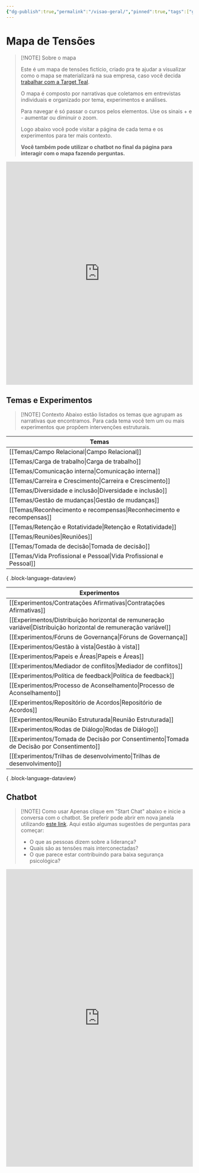 ```yaml
---
{"dg-publish":true,"permalink":"/visao-geral/","pinned":true,"tags":["gardenEntry"]}
---
```


# Mapa de Tensões

> [!NOTE] Sobre o mapa
>  
> Este é um mapa de tensões fictício, criado pra te ajudar a visualizar como o mapa se materializará na sua empresa, caso você decida [trabalhar com a Target Teal](https://targetteal.com/pt/mapa-de-tensoes/).
> 
> O mapa é composto por narrativas que coletamos em entrevistas individuais e organizado por tema, experimentos e análises.
>
> Para navegar é só passar o cursos pelos elementos. Use os sinais + e - aumentar ou diminuir o zoom.
> 
> Logo abaixo você pode visitar a página de cada tema e os experimentos para ter mais contexto.
> 
> **Você também pode utilizar o chatbot no final da página para interagir com o mapa fazendo perguntas.**


<iframe src="https://embed.kumu.io/38e15d12af7db835dca4fc786795d701" width="100%" height="600" frameborder="0"></iframe>


## Temas e Experimentos

> [!NOTE] Contexto
>  Abaixo estão listados os temas que agrupam as narrativas que encontramos. Para cada tema você tem um ou mais experimentos que propõem intervenções estruturais.

| Temas                                                                   |
| ----------------------------------------------------------------------- |
| [[Temas/Campo Relacional\|Campo Relacional]]                         |
| [[Temas/Carga de trabalho\|Carga de trabalho]]                       |
| [[Temas/Comunicação interna\|Comunicação interna]]                   |
| [[Temas/Carreira e Crescimento\|Carreira e Crescimento]]             |
| [[Temas/Diversidade e inclusão\|Diversidade e inclusão]]             |
| [[Temas/Gestão de mudanças\|Gestão de mudanças]]                     |
| [[Temas/Reconhecimento e recompensas\|Reconhecimento e recompensas]] |
| [[Temas/Retenção e Rotatividade\|Retenção e Rotatividade]]           |
| [[Temas/Reuniões\|Reuniões]]                                         |
| [[Temas/Tomada de decisão\|Tomada de decisão]]                       |
| [[Temas/Vida Profissional e Pessoal\|Vida Profissional e Pessoal]]   |

{ .block-language-dataview}

| Experimentos                                                                                                         |
| -------------------------------------------------------------------------------------------------------------------- |
| [[Experimentos/Contratações Afirmativas\|Contratações Afirmativas]]                                               |
| [[Experimentos/Distribuição horizontal de remuneração variável\|Distribuição horizontal de remuneração variável]] |
| [[Experimentos/Fóruns de Governança\|Fóruns de Governança]]                                                       |
| [[Experimentos/Gestão à vista\|Gestão à vista]]                                                                   |
| [[Experimentos/Papeis e Áreas\|Papeis e Áreas]]                                                                   |
| [[Experimentos/Mediador de conflitos\|Mediador de conflitos]]                                                     |
| [[Experimentos/Política de feedback\|Política de feedback]]                                                       |
| [[Experimentos/Processo de Aconselhamento\|Processo de Aconselhamento]]                                           |
| [[Experimentos/Repositório de Acordos\|Repositório de Acordos]]                                                   |
| [[Experimentos/Reunião Estruturada\|Reunião Estruturada]]                                                         |
| [[Experimentos/Rodas de Diálogo\|Rodas de Diálogo]]                                                               |
| [[Experimentos/Tomada de Decisão por Consentimento\|Tomada de Decisão por Consentimento]]                         |
| [[Experimentos/Trilhas de desenvolvimento\|Trilhas de desenvolvimento]]                                           |

{ .block-language-dataview}
## Chatbot

> [!NOTE] Como usar
> Apenas clique em "Start Chat" abaixo e inicie a conversa com o chatbot. Se preferir pode abrir em nova janela utilizando [este link](https://udify.app/chat/dxsKVNd4uhc2DZkq). Aqui estão algumas sugestões de perguntas para começar:
> 
> * O que as pessoas dizem sobre a liderança?
> * Quais são as tensões mais interconectadas?
> * O que parece estar contribuindo para baixa segurança psicológica?
<iframe src="https://udify.app/chatbot/dxsKVNd4uhc2DZkq" style="width: 100%; height: 800px;" frameborder="0" allow="microphone"> </iframe>